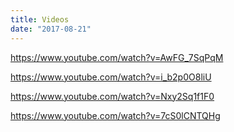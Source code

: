 ```yaml
---
title: Videos
date: "2017-08-21"
---
```


https://www.youtube.com/watch?v=AwFG_7SqPqM

https://www.youtube.com/watch?v=i_b2p0O8liU

https://www.youtube.com/watch?v=Nxy2Sq1f1F0

https://www.youtube.com/watch?v=7cS0lCNTQHg